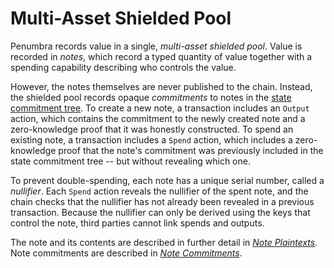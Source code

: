 # Multi-Asset Shielded Pool

Penumbra records value in a single, *multi-asset shielded pool*.  Value is recorded in _notes_, which record a typed quantity of value together with a spending capability describing who controls the value.

However, the notes themselves are never published to the chain.  Instead, the shielded pool records opaque _commitments_ to notes in the [state commitment tree](./sct.md).  To create a new note, a transaction includes an `Output` action, which contains the commitment to the newly created note and a zero-knowledge proof that it was honestly constructed.  To spend an existing note, a transaction includes a `Spend` action, which includes a zero-knowledge proof that the note's commitment was previously included in the state commitment tree -- but without revealing which one.

To prevent double-spending, each note has a unique serial number, called a _nullifier_.  Each `Spend` action reveals the nullifier of the spent note, and the chain checks that the nullifier has not already been revealed in a previous transaction.  Because the nullifier can only be derived using the keys that control the note, third parties cannot link spends and outputs.

The note and its contents are described in further detail in [*Note Plaintexts*](./protocol/notes/note_plaintexts.md). Note commitments are described in [*Note Commitments*](./protocol/notes/note_commitments.md).
